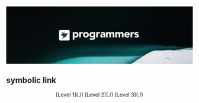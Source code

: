 ![background](./background.png)
## symbolic link

<div style="text-align:center"> [Level 1](./) [Level 2](./) [Level 3](./) </div>

